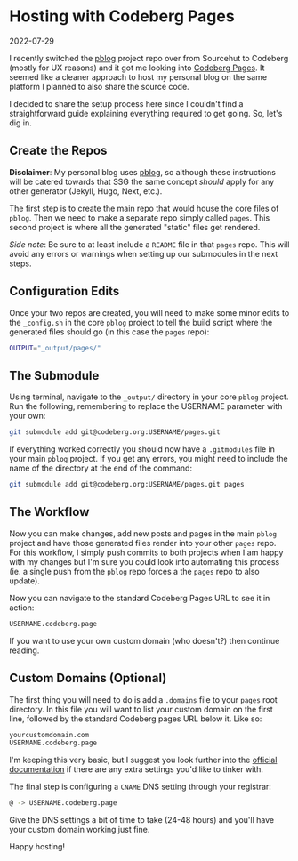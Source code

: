 # Hosting with Codeberg Pages

2022-07-29

I recently switched the [pblog](https://pblog.bt.ht) project repo over from Sourcehut to Codeberg (mostly for UX reasons) and it got me looking into [Codeberg Pages](https://codeberg.page). It seemed like a cleaner approach to host my personal blog on the same platform I planned to also share the source code.

I decided to share the setup process here since I couldn't find a straightforward guide explaining everything required to get going. So, let's dig in.

## Create the Repos

**Disclaimer**: My personal blog uses [pblog](https://pblog.bt.ht), so although these instructions will be catered towards that SSG the same concept *should* apply for any other generator (Jekyll, Hugo, Next, etc.).

The first step is to create the main repo that would house the core files of `pblog`. Then we need to make a separate repo simply called `pages`. This second project is where all the generated "static" files get rendered.

*Side note*: Be sure to at least include a `README` file in that `pages` repo. This will avoid any errors or warnings when setting up our submodules in the next steps.

## Configuration Edits

Once your two repos are created, you will need to make some minor edits to the `_config.sh` in the core `pblog` project to tell the build script where the generated files should go (in this case the `pages` repo):

```sh
OUTPUT="_output/pages/"
```


## The Submodule

Using terminal, navigate to the `_output/` directory in your core `pblog` project. Run the following, remembering to replace the USERNAME parameter with your own:

```sh
git submodule add git@codeberg.org:USERNAME/pages.git
```

If everything worked correctly you should now have a `.gitmodules` file in your main `pblog` project. If you get any errors, you might need to include the name of the directory at the end of the command:


```sh
git submodule add git@codeberg.org:USERNAME/pages.git pages
```

## The Workflow

Now you can make changes, add new posts and pages in the main `pblog` project and have those generated files render into your other `pages` repo. For this workflow, I simply push commits to both projects when I am happy with my changes but I'm sure you could look into automating this process (ie. a single push from the `pblog` repo forces a the `pages` repo to also update).

Now you can navigate to the standard Codeberg Pages URL to see it in action:

```sh
USERNAME.codeberg.page
```

If you want to use your own custom domain (who doesn't?) then continue reading.

## Custom Domains (Optional)

The first thing you will need to do is add a `.domains` file to your `pages` root directory. In this file you will want to list your custom domain on the first line, followed by the standard Codeberg pages URL below it. Like so:

```sh
yourcustomdomain.com
USERNAME.codeberg.page
```

I'm keeping this very basic, but I suggest you look further into the [official documentation](https://docs.codeberg.org/codeberg-pages/#custom-domains) if there are any extra settings you'd like to tinker with.

The final step is configuring a `CNAME` DNS setting through your registrar:

```sh
@ -> USERNAME.codeberg.page
```

Give the DNS settings a bit of time to take (24-48 hours) and you'll have your custom domain working just fine.

Happy hosting!
